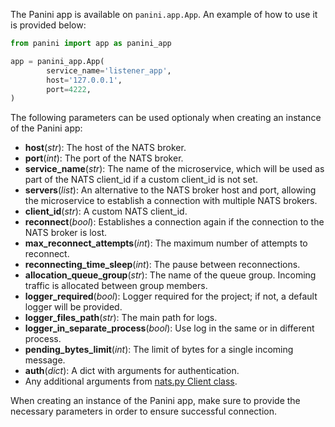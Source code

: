 The Panini app is available on <span class="red">`panini.app.App`</span>. An example of how to use it is provided below:

```python
from panini import app as panini_app

app = panini_app.App(
        service_name='listener_app',
        host='127.0.0.1',
        port=4222,
)
```

The following parameters can be used optionaly when creating an instance of the Panini app:

- **host**(*str*): The host of the NATS broker.
- **port**(*int*): The port of the NATS broker.
- **service_name**(*str*): The name of the microservice, which will be used as part of the NATS client_id if a custom client_id is not set.
- **servers**(*list*): An alternative to the NATS broker host and port, allowing the microservice to establish a connection with multiple NATS brokers.
- **client_id**(*str*): A custom NATS client_id.
- **reconnect**(*bool*): Establishes a connection again if the connection to the NATS broker is lost.
- **max_reconnect_attempts**(*int*): The maximum number of attempts to reconnect.
- **reconnecting_time_sleep**(*int*): The pause between reconnections.
- **allocation_queue_group**(*str*): The name of the queue group. Incoming traffic is allocated between group members.
- **logger_required**(*bool*): Logger required for the project; if not, a default logger will be provided.
- **logger_files_path**(*str*): The main path for logs.
- **logger_in_separate_process**(*bool*): Use log in the same or in different process.
- **pending_bytes_limit**(*int*): The limit of bytes for a single incoming message.
- **auth**(*dict*): A dict with arguments for authentication.
- Any additional arguments from [nats.py Client class](https://github.com/nats-io/nats.py/blob/0c244c857a15a2af98b3611af795fc2ebc52b2e4/nats/aio/client.py#L275).

When creating an instance of the Panini app, make sure to provide the necessary parameters in order to ensure successful connection.